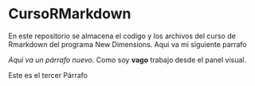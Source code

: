 # CursoRMarkdown

En este repositorio se almacena el codigo y los archivos del curso de Rmarkdown del programa New Dimensions. Aqui va mi siguiente parrafo

*Aqui va un párrafo nuevo.* Como soy **vago** trabajo desde el panel visual.

Este es el tercer Párrafo
